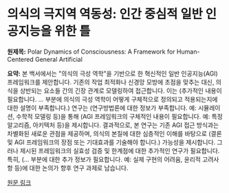 # 의식의 극지역 역동성: 인간 중심적 일반 인공지능을 위한 틀

**원제목:** Polar Dynamics of Consciousness: A Framework for Human-Centered General Artificial

**요약:** 본 백서에서는 "의식의 극성 역학"을 기반으로 한 혁신적인 일반 인공지능(AGI) 프레임워크를 제안합니다. 기존의 작업 최적화나 신경망 모방에 초점을 맞추는 대신, 의식을 상반되는 요소들 간의 긴장 관계로 모델링하여 접근합니다.  이는  (추가적인 내용이 필요합니다.  … 부분에 의식의 극성 역학이 어떻게 구체적으로 정의되고 적용되는지에 대한 설명이 부족합니다.)  연구는  (연구방법론에 대한 정보가 부족합니다. 예: 시뮬레이션, 수학적 모델링 등)을 통해  (AGI 프레임워크의 구체적인 내용이 필요합니다.  예:  특정 알고리즘, 아키텍처 등)을 제시합니다.  결과적으로, 본 연구는 기존 AGI 접근 방식과는 차별화된 새로운 관점을 제공하며, 의식의 본질에 대한 심층적인 이해를 바탕으로  (결론 및 AGI 프레임워크의 장점 또는 기대효과를 기술해야 합니다.) 가능성을 제시합니다.  그러나 제시된 프레임워크의 실효성 검증 및 한계점에 대한 추가적인 연구가 필요합니다.  특히,  (… 부분에 대한 추가 정보가 필요합니다. 예:  실제 구현의 어려움, 윤리적 고려사항 등)에 대한 논의가 향후 연구 과제로 남습니다.

[원문 링크](https://www.researchgate.net/profile/Carlos-Rodriguez-345/publication/393698938_Polar_Dynamics_of_Consciousness_A_Framework_for_Human-Centered_General_Artificial_Intelligence/links/687643504d336a4367474ae6/Polar-Dynamics-of-Consciousness-A-Framework-for-Human-Centered-General-Artificial-Intelligence.pdf)
